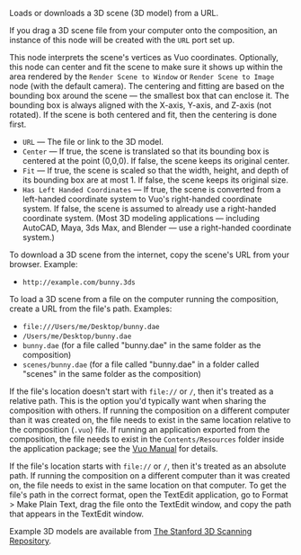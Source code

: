 Loads or downloads a 3D scene (3D model) from a URL.

If you drag a 3D scene file from your computer onto the composition, an instance of this node will be created with the `URL` port set up.

This node interprets the scene's vertices as Vuo coordinates. Optionally, this node can center and fit the scene to make sure it shows up within the area rendered by the `Render Scene to Window` or `Render Scene to Image` node (with the default camera). The centering and fitting are based on the bounding box around the scene — the smallest box that can enclose it. The bounding box is always aligned with the X-axis, Y-axis, and Z-axis (not rotated). If the scene is both centered and fit, then the centering is done first.

   - `URL` — The file or link to the 3D model.
   - `Center` — If true, the scene is translated so that its bounding box is centered at the point (0,0,0). If false, the scene keeps its original center.
   - `Fit` — If true, the scene is scaled so that the width, height, and depth of its bounding box are at most 1. If false, the scene keeps its original size.
   - `Has Left Handed Coordinates` — If true, the scene is converted from a left-handed coordinate system to Vuo's right-handed coordinate system. If false, the scene is assumed to already use a right-handed coordinate system. (Most 3D modeling applications — including AutoCAD, Maya, 3ds Max, and Blender — use a right-handed coordinate system.)

To download a 3D scene from the internet, copy the scene's URL from your browser. Example: 

   - `http://example.com/bunny.3ds`

To load a 3D scene from a file on the computer running the composition, create a URL from the file's path. Examples: 

   - `file:///Users/me/Desktop/bunny.dae`
   - `/Users/me/Desktop/bunny.dae`
   - `bunny.dae` (for a file called "bunny.dae" in the same folder as the composition)
   - `scenes/bunny.dae` (for a file called "bunny.dae" in a folder called "scenes" in the same folder as the composition)

If the file's location doesn't start with `file://` or `/`, then it's treated as a relative path. This is the option you'd typically want when sharing the composition with others. If running the composition on a different computer than it was created on, the file needs to exist in the same location relative to the composition (`.vuo`) file. If running an application exported from the composition, the file needs to exist in the `Contents/Resources` folder inside the application package; see the [Vuo Manual](http://vuo.org/manual.pdf) for details. 

If the file's location starts with `file://` or `/`, then it's treated as an absolute path. If running the composition on a different computer than it was created on, the file needs to exist in the same location on that computer. To get the file's path in the correct format, open the TextEdit application, go to Format > Make Plain Text, drag the file onto the TextEdit window, and copy the path that appears in the TextEdit window. 

Example 3D models are available from [The Stanford 3D Scanning Repository](http://graphics.stanford.edu/data/3Dscanrep/). 
